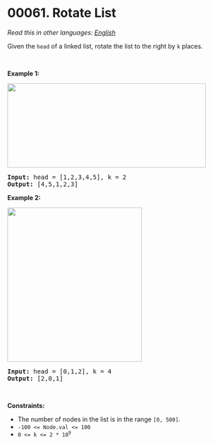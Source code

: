 # 00061. Rotate List

  _Read this in other languages:_
    [_English_](README.md)

<p>Given the <code>head</code> of a linked&nbsp;list, rotate the list to the right by <code>k</code> places.</p>

<p>&nbsp;</p>
<p><strong>Example 1:</strong></p>
<img alt="" src="https://assets.leetcode.com/uploads/2020/11/13/rotate1.jpg" style="width: 450px; height: 191px;" />
<pre>
<strong>Input:</strong> head = [1,2,3,4,5], k = 2
<strong>Output:</strong> [4,5,1,2,3]
</pre>

<p><strong>Example 2:</strong></p>
<img alt="" src="https://assets.leetcode.com/uploads/2020/11/13/roate2.jpg" style="width: 305px; height: 350px;" />
<pre>
<strong>Input:</strong> head = [0,1,2], k = 4
<strong>Output:</strong> [2,0,1]
</pre>

<p>&nbsp;</p>
<p><strong>Constraints:</strong></p>

<ul>
	<li>The number of nodes in the list is in the range <code>[0, 500]</code>.</li>
	<li><code>-100 &lt;= Node.val &lt;= 100</code></li>
	<li><code>0 &lt;= k &lt;= 2 * 10<sup>9</sup></code></li>
</ul>
